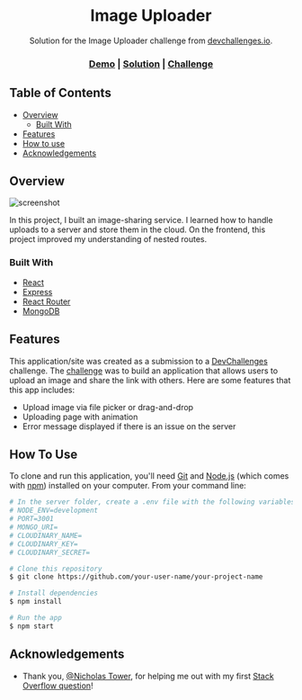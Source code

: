<h1 style="text-align:center">Image Uploader</h1>

<div style="text-align:center">
   Solution for the Image Uploader challenge from  <a href="https://devchallenges.io" target="_blank">devchallenges.io</a>.
</div>

<div style="text-align:center">
  <h3>
    <a href="https://image-uploader.ethanjulius.tech/" target="_blank">Demo</a>
    <span> | </span>
    <a href="https://github.com/500EJ/image-uploader">Solution</a>
    <span> | </span>
    <a href="https://devchallenges.io/challenges/O2iGT9yBd6xZBrOcVirx" target="_blank">Challenge</a>
  </h3>
</div>

<!-- TABLE OF CONTENTS -->

## Table of Contents

- [Overview](#overview)
    - [Built With](#built-with)
- [Features](#features)
- [How to use](#how-to-use)
- [Acknowledgements](#acknowledgements)

<!-- OVERVIEW -->

## Overview

![screenshot](https://i.imgur.com/cgxttzV.png)

In this project, I built an image-sharing service. I learned how to handle uploads to a server and store them in the cloud. On the frontend, this project improved my understanding of nested routes.

### Built With

- [React](https://reactjs.org)
- [Express](https://expressjs.com)
- [React Router](https://reactrouter.com/en/main)
- [MongoDB](https://mongodb.com)

## Features

<!-- List the features of your application or follow the template. Don't share the figma file here :) -->

This application/site was created as a submission to a [DevChallenges](https://devchallenges.io/challenges) challenge.
The [challenge](https://devchallenges.io/challenges/O2iGT9yBd6xZBrOcVirx) was to build an application that allows users
to upload an image and share the link with others. Here are some features that this app includes:

- Upload image via file picker or drag-and-drop
- Uploading page with animation
- Error message displayed if there is an issue on the server

## How To Use

<!-- Example: -->

To clone and run this application, you'll need [Git](https://git-scm.com)
and [Node.js](https://nodejs.org/en/download/) (which comes with [npm](http://npmjs.com)) installed on your computer.
From your command line:

```bash
# In the server folder, create a .env file with the following variables:
# NODE_ENV=development
# PORT=3001
# MONGO_URI=
# CLOUDINARY_NAME=
# CLOUDINARY_KEY=
# CLOUDINARY_SECRET=

# Clone this repository
$ git clone https://github.com/your-user-name/your-project-name

# Install dependencies
$ npm install

# Run the app
$ npm start
```

## Acknowledgements

- Thank you, [@Nicholas Tower](https://stackoverflow.com/users/3794812/nicholas-tower), for helping me out with my first [Stack Overflow question](https://stackoverflow.com/questions/75229477/does-setting-state-work-with-the-usenavigate-hook-in-react-with-react-router)!
